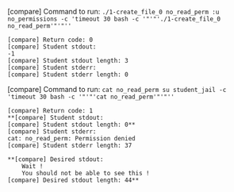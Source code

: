 [compare] Command to run:
`./1-create_file_0 no_read_perm
:u no_permissions -c 'timeout 30 bash -c '"'"'./1-create_file_0 no_read_perm'"'"''`

	[compare] Return code: 0
	[compare] Student stdout:
	-1
	[compare] Student stdout length: 3
	[compare] Student stderr:
	[compare] Student stderr length: 0

[compare] Command to run:
`cat no_read_perm
su student_jail -c 'timeout 30 bash -c '"'"'cat no_read_perm'"'"''`

	[compare] Return code: 1
	**[compare] Student stdout:
	[compare] Student stdout length: 0**
	[compare] Student stderr:
	cat: no_read_perm: Permission denied
	[compare] Student stderr length: 37

	**[compare] Desired stdout:
		Wait !
		You should not be able to see this !
	[compare] Desired stdout length: 44**
